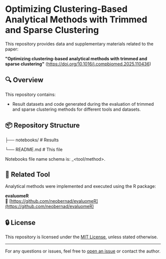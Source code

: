 # Optimizing Clustering-Based Analytical Methods with Trimmed and Sparse Clustering

This repository provides data and supplementary materials related to the paper:

**"Optimizing clustering-based analytical methods with trimmed and sparse clustering"** (https://doi.org/10.1016/j.compbiomed.2025.110436)

## 🔍 Overview

This repository contains:
- Result datasets and code generated during the evaluation of trimmed and sparse clustering methods for different tools and datasets.

## 📦 Repository Structure
├── notebooks/ # Results

└── README.md # This file

Notebooks file name schema is: <dataset>_<tool/method>.

## 📂 Related Tool

Analytical methods were implemented and executed using the R package:

**evaluomeR**  
🔗 [https://github.com/neobernad/evaluomeR](https://github.com/neobernad/evaluomeR)

## 🔒 License

This repository is licensed under the [MIT License](LICENSE), unless stated otherwise.

---

For any questions or issues, feel free to [open an issue](https://github.com/neobernad/evaluomeR/issues) or contact the author.
